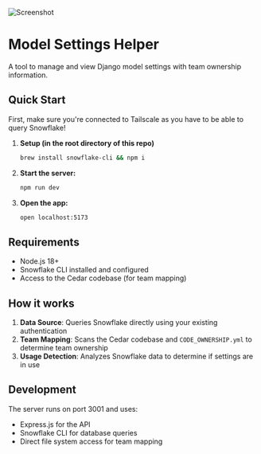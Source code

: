 ![Screenshot](screenshot.png)

# Model Settings Helper

A tool to manage and view Django model settings with team ownership information.

## Quick Start

First, make sure you're connected to Tailscale as you have to be able to query Snowflake!

1. **Setup (in the root directory of this repo)**
   ```bash
   brew install snowflake-cli && npm i
   ```

2. **Start the server:**
   ```bash
   npm run dev
   ```

3. **Open the app:**
   ```bash
   open localhost:5173
   ```

## Requirements

- Node.js 18+
- Snowflake CLI installed and configured
- Access to the Cedar codebase (for team mapping)

## How it works

1. **Data Source**: Queries Snowflake directly using your existing authentication
2. **Team Mapping**: Scans the Cedar codebase and `CODE_OWNERSHIP.yml` to determine team ownership
3. **Usage Detection**: Analyzes Snowflake data to determine if settings are in use

## Development

The server runs on port 3001 and uses:
- Express.js for the API
- Snowflake CLI for database queries  
- Direct file system access for team mapping
